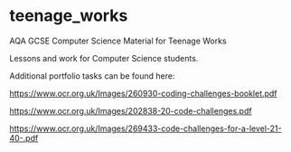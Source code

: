 # teenage_works
AQA GCSE Computer Science Material for Teenage Works

Lessons and work for Computer Science students.

Additional portfolio tasks can be found here:

https://www.ocr.org.uk/Images/260930-coding-challenges-booklet.pdf

https://www.ocr.org.uk/Images/202838-20-code-challenges.pdf

https://www.ocr.org.uk/Images/269433-code-challenges-for-a-level-21-40-.pdf
